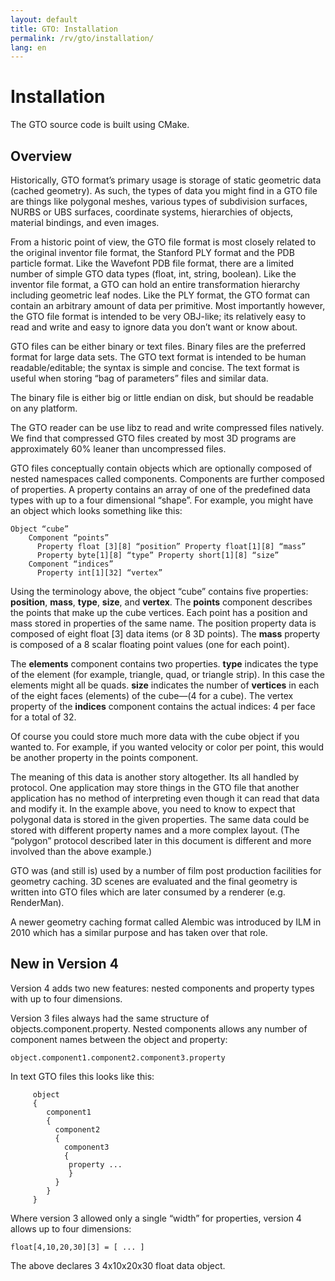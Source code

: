 ```yaml
---
layout: default
title: GTO: Installation
permalink: /rv/gto/installation/
lang: en
---
```


# Installation

The GTO source code is built using CMake.

## Overview

Historically, GTO format’s primary usage is storage of static geometric data (cached geometry). As such, the types of data you might find in a GTO file are things like polygonal meshes, various types of subdivision surfaces, NURBS or UBS surfaces, coordinate systems, hierarchies of objects, material bindings, and even images.

From a historic point of view, the GTO file format is most closely related to the original inventor file format, the Stanford PLY format and the PDB particle format. Like the Wavefont PDB file format, there are a limited number of simple GTO data types (float, int, string, boolean). Like the inventor file format, a GTO can hold an entire transformation hierarchy including geometric leaf nodes. Like the PLY format, the GTO format can contain an arbitrary amount of data per primitive. Most importantly however, the GTO file format is intended to be very OBJ-like; its relatively easy to read and write and easy to ignore data you don’t want or know about.

GTO files can be either binary or text files. Binary files are the preferred format for large data sets. The GTO text format is intended to be human readable/editable; the syntax is simple and concise. The text format is useful when storing “bag of parameters” files and similar data.

The binary file is either big or little endian on disk, but should be readable on any platform.

The GTO reader can be use libz to read and write compressed files natively. We find that compressed GTO files created by most 3D programs are approximately 60% leaner than uncompressed files.

GTO files conceptually contain objects which are optionally composed of nested namespaces called components. Components are further composed of properties. A property contains an array of one of the predefined data types with up to a four dimensional “shape”. For example, you might have an object which looks something like this:

```
Object “cube”
    Component “points”
      Property float [3][8] “position” Property float[1][8] “mass”
      Property byte[1][8] “type” Property short[1][8] “size”
    Component “indices”
      Property int[1][32] “vertex”
```

Using the terminology above, the object “cube” contains five properties: **position**, **mass**, **type**, **size**, and **vertex**. The **points** component describes the points that make up the cube vertices. Each point has a position and mass stored in properties of the same name. The position property data is composed of eight float &#91;3] data items (or 8 3D points). The **mass** property is composed of a 8 scalar floating point values (one for each point).

The **elements** component contains two properties. **type** indicates the type of the element (for example, triangle, quad, or triangle strip). In this case the elements might all be quads. **size** indicates the number of **vertices** in each of the eight faces (elements) of the cube—(4 for a cube). The vertex property of the **indices** component contains the actual indices: 4 per face for a total of 32.

Of course you could store much more data with the cube object if you wanted to. For example, if you wanted velocity or color per point, this would be another property in the points component.

The meaning of this data is another story altogether. Its all handled by protocol. One application may store things in the GTO file that another application has no method of interpreting even though it can read that data and modify it. In the example above, you need to know to expect that polygonal data is stored in the given properties. The same data could be stored with different property names and a more complex layout. (The “polygon” protocol described later in this document is different and more involved than the above example.)

GTO was (and still is) used by a number of film post production facilities for geometry caching. 3D scenes are evaluated and the final geometry is written into GTO files which are later consumed by a renderer (e.g. RenderMan).

A newer geometry caching format called Alembic was introduced by ILM in 2010 which has a similar purpose and has taken over that role.

## New in Version 4

Version 4 adds two new features: nested components and property types with up to four dimensions.

Version 3 files always had the same structure of
objects.component.property. Nested components allows any number of component names between the object and property:

```
object.component1.component2.component3.property
```

In text GTO files this looks like this:

```
     object
     {
        component1
        {
          component2
          {
            component3
            {
             property ...
             }
          }
        }
     }
```

Where version 3 allowed only a single “width” for properties, version 4 allows up to four dimensions:

```
float[4,10,20,30][3] = [ ... ]
```

The above declares 3 4x10x20x30 float data object.
